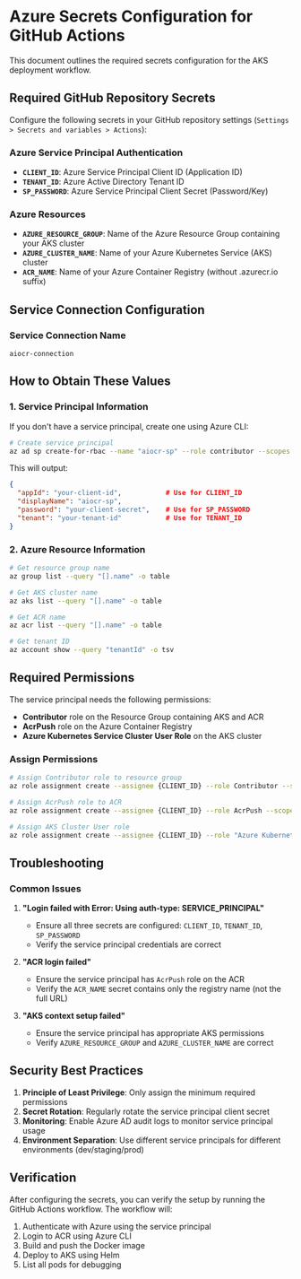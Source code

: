 # Azure Secrets Configuration for GitHub Actions

This document outlines the required secrets configuration for the AKS deployment workflow.

## Required GitHub Repository Secrets

Configure the following secrets in your GitHub repository settings (`Settings > Secrets and variables > Actions`):

### Azure Service Principal Authentication
- **`CLIENT_ID`**: Azure Service Principal Client ID (Application ID)
- **`TENANT_ID`**: Azure Active Directory Tenant ID
- **`SP_PASSWORD`**: Azure Service Principal Client Secret (Password/Key)

### Azure Resources
- **`AZURE_RESOURCE_GROUP`**: Name of the Azure Resource Group containing your AKS cluster
- **`AZURE_CLUSTER_NAME`**: Name of your Azure Kubernetes Service (AKS) cluster
- **`ACR_NAME`**: Name of your Azure Container Registry (without .azurecr.io suffix)

## Service Connection Configuration

### Service Connection Name
```
aiocr-connection
```

## How to Obtain These Values

### 1. Service Principal Information
If you don't have a service principal, create one using Azure CLI:

```bash
# Create service principal
az ad sp create-for-rbac --name "aiocr-sp" --role contributor --scopes /subscriptions/{subscription-id}
```

This will output:
```json
{
  "appId": "your-client-id",           # Use for CLIENT_ID
  "displayName": "aiocr-sp",
  "password": "your-client-secret",    # Use for SP_PASSWORD
  "tenant": "your-tenant-id"           # Use for TENANT_ID
}
```

### 2. Azure Resource Information
```bash
# Get resource group name
az group list --query "[].name" -o table

# Get AKS cluster name
az aks list --query "[].name" -o table

# Get ACR name
az acr list --query "[].name" -o table

# Get tenant ID
az account show --query "tenantId" -o tsv
```

## Required Permissions

The service principal needs the following permissions:
- **Contributor** role on the Resource Group containing AKS and ACR
- **AcrPush** role on the Azure Container Registry
- **Azure Kubernetes Service Cluster User Role** on the AKS cluster

### Assign Permissions
```bash
# Assign Contributor role to resource group
az role assignment create --assignee {CLIENT_ID} --role Contributor --scope /subscriptions/{subscription-id}/resourceGroups/{resource-group-name}

# Assign AcrPush role to ACR
az role assignment create --assignee {CLIENT_ID} --role AcrPush --scope /subscriptions/{subscription-id}/resourceGroups/{resource-group-name}/providers/Microsoft.ContainerRegistry/registries/{acr-name}

# Assign AKS Cluster User role
az role assignment create --assignee {CLIENT_ID} --role "Azure Kubernetes Service Cluster User Role" --scope /subscriptions/{subscription-id}/resourceGroups/{resource-group-name}/providers/Microsoft.ContainerService/managedClusters/{aks-cluster-name}
```

## Troubleshooting

### Common Issues

1. **"Login failed with Error: Using auth-type: SERVICE_PRINCIPAL"**
   - Ensure all three secrets are configured: `CLIENT_ID`, `TENANT_ID`, `SP_PASSWORD`
   - Verify the service principal credentials are correct

2. **"ACR login failed"**
   - Ensure the service principal has `AcrPush` role on the ACR
   - Verify the `ACR_NAME` secret contains only the registry name (not the full URL)

3. **"AKS context setup failed"**
   - Ensure the service principal has appropriate AKS permissions
   - Verify `AZURE_RESOURCE_GROUP` and `AZURE_CLUSTER_NAME` are correct

## Security Best Practices

1. **Principle of Least Privilege**: Only assign the minimum required permissions
2. **Secret Rotation**: Regularly rotate the service principal client secret
3. **Monitoring**: Enable Azure AD audit logs to monitor service principal usage
4. **Environment Separation**: Use different service principals for different environments (dev/staging/prod)

## Verification

After configuring the secrets, you can verify the setup by running the GitHub Actions workflow. The workflow will:
1. Authenticate with Azure using the service principal
2. Login to ACR using Azure CLI
3. Build and push the Docker image
4. Deploy to AKS using Helm
5. List all pods for debugging
